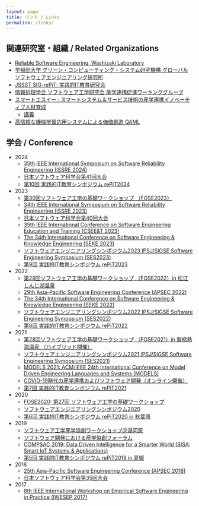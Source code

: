 ```yaml
---
layout: page
title: リンク / Links
permalink: /links/
---
```


## 関連研究室・組織 / Related Organizations

* [Reliable Software Engineering, Washizaki Laboratory](http://www.washi.cs.waseda.ac.jp/)
* [早稲田大学 グリーン・コンピューティング・システム研究機構 グローバルソフトウェアエンジニアリング研究所](https://www.waseda.jp/inst/gcs/institutes-2/globalsoftware/)
* [JSSST SIG-rePiT: 実践的IT教育研究会](https://sites.google.com/site/sigrepit/)
*  [情報処理学会 ソフトウェア工学研究会 産学連携促進ワーキンググループ](https://sites.google.com/view/saicollo/)
* [スマートエスイー : スマートシステム＆サービス技術の産学連携イノベーティブ人材育成](https://smartse.jp/)
  * [講義](https://smartse.jp/curriculum/regular/k19/)
* [高信頼な機械学習応用システムによる価値創造 QAML](https://qaml.jp/)

## 学会 / Conference
* 2024
  * [35th IEEE International Symposium on Software Reliability Engineering (ISSRE 2024)](https://issre.github.io/2024/)
  * [日本ソフトウェア科学会第41回大会](https://jssst2024.wordpress.com/)
  * [第10回 実践的IT教育シンポジウム rePiT2024](https://sites.google.com/site/sigrepit/repit2024)
* 2023
  * [第30回ソフトウェア工学の基礎ワークショップ （FOSE2023）](https://fose.jssst.or.jp/fose2023/)
  * [34th IEEE International Symposium on Software Reliability Engineering (ISSRE 2023)](https://issre.github.io/2023/)
  * [日本ソフトウェア科学会第40回大会](https://jssst2023.wordpress.com/)
  * [35th IEEE International Conference on Software Engineering Education and Training (CSEE&T 2023)](https://conf.researchr.org/home/cseet-2023)
  * [The 34th International Conference on Software Engineering & Knowledge Engineering (SEKE 2023)](https://ksiresearch.org/seke/seke23.html)
  * [ソフトウェアエンジニアリングシンポジウム2023 IPSJ/SIGSE Software Engineering Symposium (SES2023)](https://ses.sigse.jp/202e/)
  * [第9回 実践的IT教育シンポジウム rePiT2023](https://sites.google.com/site/sigrepit/repit2023)
* 2022
  * [第29回ソフトウェア工学の基礎ワークショップ （FOSE2022）in 松江しんじ湖温泉](https://fose.jssst.or.jp/fose2022/)
  * [29th Asia-Pacific Software Engineering Conference (APSEC 2022)](https://conf.researchr.org/home/apsec-2022)
  * [The 34th International Conference on Software Engineering & Knowledge Engineering (SEKE 2022)](https://ksiresearch.org/seke/seke22.html)
  * [ソフトウェアエンジニアリングシンポジウム2022 IPSJ/SIGSE Software Engineering Symposium (SES2022)](https://ses.sigse.jp/2022/)
  * [第8回 実践的IT教育シンポジウム rePiT2022](https://sites.google.com/site/sigrepit/repit2022)
* 2021
  * [第28回ソフトウェア工学の基礎ワークショップ （FOSE2021）in 磐梯熱海温泉 （ハイブリッド開催）](https://fose.jssst.or.jp/fose2021/)
  * [ソフトウェアエンジニアリングシンポジウム2021 IPSJ/SIGSE Software Engineering Symposium (SES2021)](https://ses.sigse.jp/2021/)
  * [MODELS 2021: ACM/IEEE 24th International Conference on Model Driven Engineering Languages and Systems (MODELS)](http://www.modelsconference.org/)
  * [COVID-19時代の産学連携およびソフトウェア開発（オンライン開催）](https://saicollo.connpass.com/event/200641/)
  * [第7回 実践的IT教育シンポジウム rePiT2021](https://sites.google.com/site/sigrepit/repit2021)
* 2020
  * [FOSE2020: 第27回 ソフトウェア工学の基礎ワークショップ](https://sites.google.com/view/fose2020/)
  * [ソフトウェアエンジニアリングシンポジウム2020](https://ses.sigse.jp/2020/)
  * [第6回 実践的IT教育シンポジウム rePiT2020 in 秋葉原](https://sites.google.com/site/sigrepit/repit2020)
* 2019
  * [ソフトウェア工学産学協創ワークショップ＠湯河原](https://saicollo.connpass.com/event/147782/)
  * [ソフトウェア開発における産学協創フォーラム](https://saicollo.connpass.com/event/131725/)
  * [COMPSAC 2019: Data Driven Intelligence for a Smarter World (SISA: Smart IoT Systems & Applications)](https://ieeecompsac.computer.org/2019/iot/)
  * [第5回 実践的IT教育シンポジウム rePiT2019 in 愛媛](https://sites.google.com/site/sigrepit/repit2019)
* 2018
  * [25th Asia-Pacific Software Engineering Conference (APSEC 2018)](http://www.apsec2018.org/)
  * [日本ソフトウェア科学会第35回大会](https://jssst2018.wordpress.com/organization/)
* 2017
  * [8th IEEE International Workshop on Empirical Software Engineering in Practice (IWESEP 2017)](https://iwesep2017.github.io/)